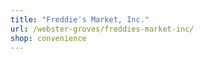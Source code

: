 ```yaml
---
title: "Freddie's Market, Inc."
url: /webster-groves/freddies-market-inc/
shop: convenience
---
```

